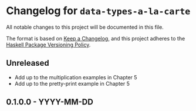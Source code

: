 # Changelog for `data-types-a-la-carte`

All notable changes to this project will be documented in this file.

The format is based on [Keep a Changelog](https://keepachangelog.com/en/1.0.0/),
and this project adheres to the
[Haskell Package Versioning Policy](https://pvp.haskell.org/).

## Unreleased

- Add up to the multiplication examples in Chapter 5
- Add up to the pretty-print example in Chapter 5

## 0.1.0.0 - YYYY-MM-DD
